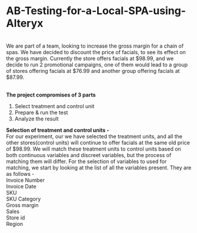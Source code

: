 # AB-Testing-for-a-Local-SPA-using-Alteryx
<br>
We are part of a team, looking to increase the gross margin for a chain of spas. We have decided to discount the price of facials, to see its effect on the gross margin. Currently the store offers facials at $98.99, and we decide to run 2 promotional campaigns, one of them would lead to a group of stores offering facials at $76.99 and another group offering facials at $87.99.<br><br>

<b>The project compromises of 3 parts</b><br>
1. Select treatment and control unit
2. Prepare & run the test
3. Analyze the result


<b>Selection of treatment and control units -</b><br>
For our experiment, our we have selected the treatment units, and all the other stores(control units) will continue to offer facials at the same old price of $98.99.
We will match these treatment units to control units based on both continuous variables and discreet variables, but the process of matching them will differ.
For the selection of variables to used for matching, we start by looking at the list of all the variables present. They are as follows - <br>
Invoice Number<br>
Invoice Date <br>
SKU<br>
SKU Category<br>
Gross margin<br>
Sales<br>
Store id<br>
Region<br>
